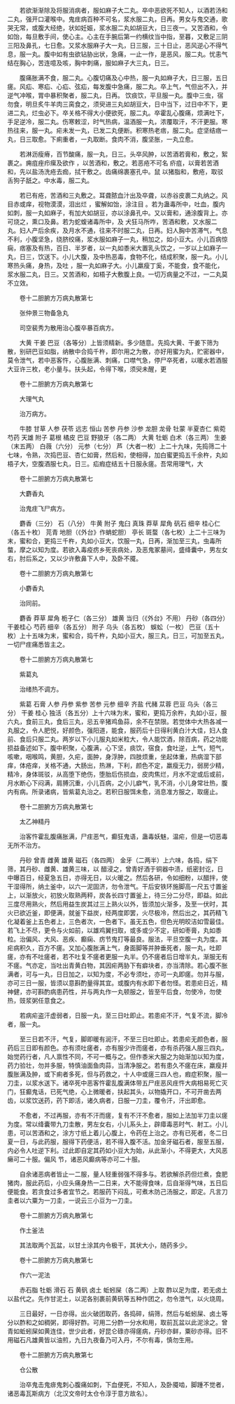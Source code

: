 <!-- { "loadSidebar": true } -->
　　若欲渐渐除及将服消病者，服如麻子大二丸。卒中恶欲死不知人，以酒若汤和二丸，强开口灌喉中。鬼疰病百种不可名，浆水服二丸，日再。男女与鬼交通，歌哭无常，或腹大经绝，状如妊娠，浆水服二丸如胡豆大，日三夜一。又苦酒和，令如饴，每旦敷手间，使心主。心主在手腕后第一约横纹当中指，至暮，又敷足三阴三阳及鼻孔，七日愈。又浆水服麻子大一丸，日三服，三十日止，恶风逆心不得气息，服一丸。腹中如有虫欲钻胁出状，急痛，一止一作，是恶风，服二丸。忧恚气结在胸心，苦连噫及咳，胸中刺痛，服如麻子大三丸，日三。

　　腹痛胀满不食，服二丸。心腹切痛及心中热，服一丸如麻子大，日三服，五日瘥。风疝、寒疝、心疝、弦疝，每发腹中急痛，服二丸。卒上气，气但出不入，并逆气冲喉，胃中暴积聚者，服二丸，日再。 饮痰饮，平旦服一丸。腹中三虫，宿勿食，明旦炙牛羊肉三脔食之，须臾进三丸如胡豆大，日中当下，过日中不下，更进二丸，烂虫必下。卒关格不得大小便欲死，服二丸。卒霍乱心腹痛，烦满吐下，手足逆冷，服二丸。伤寒敕涩，时气热病，温酒服一丸，浓覆取汗，不汗更服。寒热往来，服一丸。疟未发一丸，已发二丸便断。积寒热老痞，服二丸。症坚结痞一丸，日三取愈。下痢重者，一丸取断。食肉不消，腹坚胀，一丸立愈。

　　若淋沥瘦瘠，百节酸痛，服一丸，日三。头卒风肿，以苦酒若膏和，敷之，絮裹之。痈疽痤疖瘰及欲作 ，以苦酒和，敷之。若恶疮不可名 疥疽，以膏若苦酒和，先以盐汤洗疮去痂，拭干敷之。齿痛绵裹塞孔中。鼠 以猪脂和，敷疮，取驳舌狗子舐之。中水毒，服二丸。

　　若已有疮，苦酒和三丸敷之。耳聋脓血汁出及卒聋，以赤谷皮裹二丸纳之。风目赤或痒，视物漠漠，泪出烂 ，蜜解如饴，涂注目 。若为蛊毒所中，吐血，腹内如刺，服一丸如麻子，有加大如胡豆，亦以涂鼻孔中。又以膏和，通涂腹背上。亦可烧之，熏口及鼻。若为蛇蝮诸毒所中，及 犬狂马所咋，苦酒和敷，又水服二丸。妇人产后余疾，及月水不通，往来不时服二丸，日再。妇人胸中苦滞气，气息不利，小腹坚急，绕脐绞痛，浆水服如麻子一丸，稍加之，如小豆大。小儿百病惊痫，痞塞及有热，百日、半岁者，以一丸如黍米大置乳头饮之，一岁以上如麻子一丸，日三，饮送下。小儿大腹，及中热恶毒，食物不化，结成积聚，服一丸。小儿寒热头痛，身热，及吐 ，服一丸如麻子大。小儿羸瘦丁奚，不能食，食不能化，浆水服二丸，日三。又苦酒和，如梧子大敷腹上良。一切万病量之不过，一二丸莫不立效。

　　卷十二胆腑方万病丸散第七

　　张仲景三物备急丸

　　司空裴秀为散用治心腹卒暴百病方。

　　大黄 干姜 巴豆（各等分）上皆须精新。多少随意。先捣大黄、干姜下筛为散，别研巴豆如脂，纳散中合捣千杵，即尔用之为散，亦好用蜜为丸，贮密器中，莫令泄气，若中恶客忤，心腹胀满、刺痛，口噤气急，停尸卒死者，以暖水若酒服大豆许三枚，老小量与。扶头起，令得下喉，须臾未醒，更

　　卷十二胆腑方万病丸散第七

　　大理气丸

　　治万病方。

　　牛膝 甘草 人参 茯苓 远志 恒山 苦参 丹参 沙参 龙胆 龙骨 牡蒙 半夏杏仁 紫菀 芍药 天雄 附子 葛根 橘皮 巴豆 野狼牙（各二两） 大黄 牡蛎 白术（各三两） 生姜（末五两） 白薇（六分） 元参（七分） 芦（大者一枚）上二十九味，先捣筛二十七味，令熟，次捣巴豆、杏仁如膏，然后和，使相得，加白蜜更捣五千余杵，丸如梧子大，空腹酒服七丸，日三。疝瘕症结五十日服永瘥。吾常用理气，大

　　卷十二胆腑方万病丸散第七

　　大麝香丸

　　治鬼疰飞尸病方。

　　麝香（三分） 石（八分） 牛黄 附子 鬼臼 真珠 莽草 犀角 矾石 细辛 桂心仁（各五十枚） 芫青 地胆（《外台》作蚺蛇胆） 亭长 斑蝥（各七枚）上二十三味为末，蜜和合，更捣三千杵，丸如小豆大，饮服一丸，日再，渐加至三丸，虫毒所螫，摩之以知为度。若欲入毒疫疠乡死丧病处，及恶鬼冢墓间，盛绛囊中，男左女右，肘后系之，又以少许敷鼻下人中，及卧不魇。

　　卷十二胆腑方万病丸散第七

　　小麝香丸

　　治同前。

　　麝香 莽草 犀角 栀子仁（各三分） 雄黄 当归（《外台》不用） 丹砂（各四分）干姜桂心 芍药 细辛（各五分） 附子 乌头（各五枚） 蜈蚣（一枚） 巴豆（五十枚）上十五味为末，蜜和合，捣千杵，丸如小豆大，服三丸，日三，可加至五丸，一切尸疰痛悉皆主之。

　　卷十二胆腑方万病丸散第七

　　紫葛丸

　　治绪热不调方。

　　紫葛 石膏 人参 丹参 紫参 苦参 元参 细辛 齐盐 代赭 苁蓉 巴豆 乌头（各三分） 干姜 桂心 独活（各五分）上十六味为末，蜜和，更捣万余杵，丸如小豆，服六丸，食前三丸，食后三丸，忌五辛猪鸡鱼蒜，余不在禁限。若觉体中大热各减一丸服之，令人肥悦，好颜色，强阳道，能食，服药后十日得利黄白汁大佳，妇人食前、食后只服二丸。两岁以下小儿服丸如米粒大，令人能饮酒，除百病，药之功能损益备述如下。腹中积聚，心腹满，心下坚，痰饮，宿食，食吐逆，上气，短气，咳嗽，咽喉鸣，黄胆，久疟，面肿，身浮肿，四肢烦重，坐起体重，热病湿下部痒，体疮痒，关格不通，大肠出，热淋，下利，颜色不定，羸瘦无力，弱房少精，精冷，身体斑驳，从高堕下绝伤，堕胎后伤损血，皮肉焦烂，月水不定或后或前，月水断心下闷满，肩膊沉重，小儿百病，之小儿癖气，乳不消，小儿身常壮热，腹内有病。所录诸病，皆紫葛丸治之。若积日服饵未愈，消息准方服之，取瘥止。

　　卷十二胆腑方万病丸散第七

　　太乙神精丹

　　治客忤霍乱腹痛胀满，尸疰恶气，癫狂鬼语，蛊毒妖魅，温疟，但是一切恶毒无所不治方。

　　丹砂 曾青 雌黄 雄黄 磁石（各四两） 金牙（二两半）上六味，各捣，绢下筛，其丹砂、雌黄、雄黄三味，以 醋浸之，曾青好酒于铜器中渍，纸密封讫，日中曝百日，经夏急五日，亦得无日，以火暖之。然后各研，令如细粉，以醋拌，使干湿得所，纳土釜中，以六一泥固济，勿令泄气。干后安铁环施脚高一尺五寸置釜上，以渐放火，初放火取熟两秤，炭各长四寸置釜上，待三分二分尽，即益。如此三度尽用熟火，然后用益生炭其过三上熟火以外，皆须加火渐多，及至一伏时，其火已欲近釜，即便满，就釜下益炭，经两度即罢，火尽极冷，然后出之，其药精飞化凝着釜上五色者上，三色者次，一色者下。虽无五色，但色光明皎洁如雪最佳。若飞上不尽，更令与火如前，以雄鸡翼扫取，或多或少不定，研如枣膏，丸如黍粒。治偏风、大风、恶疾、癫痫、疠节鬼打等最良。服法，平旦空腹一丸为度。其疟病积久，百方不瘥。又加心腹胀满上气，身面脚等并肿垂死者，服一丸，吐即瘥，亦有不吐瘥者，若不吐复不瘥者更服一丸半。仍不瘥者后日增半丸，渐服无有不瘥。气亦定，当吐出青黄白物，其因疟两胁下有癖块者，亦当清除。若心腹不胀满者，可与一丸，日日加之，以知为度，不必专须吐，亦可一丸即瘥。勿并与服，亦可三日一服，皆须以意斟酌量得其宜。或腹内有水即下者勿怪。若患疟日近，精神健，亦可斟酌病患药性，并与两丸作一丸顿服之，皆至午后食，勿使冷，勿使热，豉浆粥任意食之。

　　若病疟盗汗虚弱者，日服一丸，至三日吐即止。若患疟不汗，气复不流，脚冷者，服一丸。

　　至三日若不汗，气复，脚即暖有润汗，不至三日吐即止。若患疟无颜色者，服药后三日即有颜色。亦有须吐瘥者，亦有服少许而瘥者，亦有杀药强人服三四丸，始觉药行者，凡人禀性不同，不可一概与之。但作黍米大服之为始渐加以知为度，药力验壮，勿并多服，特慎油面鱼肉蒜，当清净服之。若有患久不瘥在床，羸瘦并腹胀满及肿，或下痢者多死，但与药救之，十人中或瘥三四人也，瘕症积聚，服一刀圭，以浆水送下。诸卒死中恶客忤霍乱腹满体带五尸疰恶风疰忤大病相易死亡灭门，狂癫鬼话，已死气绝，心上微暖者，扶起其头，以物撬开口，不可开凿去两齿，以浆饮送药，药下即活，诸久病者，日服一刀圭，覆令汗，汗出即愈。

　　不愈者，不过再服，亦有不汗而瘥，复有不汗不愈者，服如上法加半刀圭以瘥为度。常以绛囊带九刀圭散，男左女右，小儿系头上，辟瘴毒恶时气、射工。小儿患，可以苦酒和之，涂方寸纸上着儿心腹上，令药在上治之。亦有已死者，冬二日夏一日，与此药服，服得下药便活，若不得入腹不活。加金牙磁石者，服至五服，内必令人吐逆下利。过此即自定其药如小豆大为始，从此渐小，不得更大，大风恶癞可二十服。偏风 节，诸恶风癫病等亦可二十服。

　　自余诸恶病者皆止一二服，量人轻重弱强不得多与。若欲解杀药但烂煮，食肥猪肉，服此药后，小应头痛身热一二日来，大不能得食味，后自渐得气味，五日后便能食。若贪食过多者宜节之。若服药下闷乱，可煮木防己汤服之，即定。凡言刀圭者以六粟为一刀圭，一说云三小豆为一刀圭。

　　卷十二胆腑方万病丸散第七

　　作土釜法

　　其法取两个瓦盆，以甘土涂其内令极干，其状大小，随药多少。

　　卷十二胆腑方万病丸散第七

　　作六一泥法

　　赤石脂 牡蛎 滑石 石 黄矾 卤土 蚯蚓屎（各二两）上取 酢以足为度，若无卤土以盐代之。先作甘泥土，以泥各别裹前黄矾等五种作团之，勿令泄气，以火烧周。

　　三日最好，一日亦得。出火破团取药，各捣碎，绢筛，然后与蚯蚓屎、卤土等分以酢和之如稠粥，即得好酢。可用二分酢一分水和用，取前瓦盆以此泥涂之。曾青如蚯蚓屎如黄连佳，世少此者，好昆仑碌亦得瘥病，丹砂亦鲜，粟砂亦得。旧不用磁石凡雄黄皆以油煎，九日九夜备乃可入丹，不尔有毒，慎勿生用。

　　卷十二胆腑方万病丸散第七

　　仓公散

　　治卒鬼击鬼痱鬼刺心腹痛如刺，下血便死，不知人，及卧魇啮，脚踵不觉者，诸恶毒瓦斯病方（北汉文帝时太仓令淳于意方故名）。

